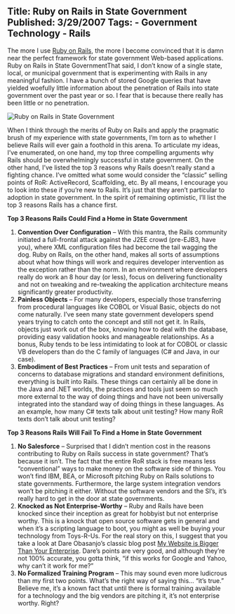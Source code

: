 Title: Ruby on Rails in State Government
Published: 3/29/2007
Tags:
    - Government Technology
    - Rails
---
The more I use [Ruby on Rails](https://rubyonrails.org/), the more I become convinced that it is damn near the perfect framework for state government Web-based applications. Ruby on Rails in State GovernmentThat said, I don’t know of a single state, local, or municipal government that is experimenting with Rails in any meaningful fashion. I have a bunch of stored Google queries that have yielded woefully little information about the penetration of Rails into state government over the past year or so. I fear that is because there really has been little or no penetration.

![Ruby on Rails in State Government](https://s3.amazonaws.com/s3.beckshome.com/20070329-Ruby-On-Rails-In-State-Government.png)

When I think through the merits of Ruby on Rails and apply the pragmatic brush of my experience with state governments, I’m torn as to whether I believe Rails will ever gain a foothold in this arena. To articulate my ideas, I’ve enumerated, on one hand, my top three compelling arguments why Rails should be overwhelmingly successful in state government. On the other hand, I’ve listed the top 3 reasons why Rails doesn’t really stand a fighting chance. I’ve omitted what some would consider the “classic” selling points of RoR: ActiveRecord, Scaffolding, etc. By all means, I encourage you to look into these if you’re new to Rails. It’s just that they aren’t particular to adoption in state government. In the spirit of remaining optimistic, I’ll list the top 3 reasons Rails has a chance first.

**Top 3 Reasons Rails Could Find a Home in State Government**

1. **Convention Over Configuration** – With this mantra, the Rails community initiated a full-frontal attack against the J2EE crowd (pre-EJB3, have you), where XML configuration files had become the tail wagging the dog. Ruby on Rails, on the other hand, makes all sorts of assumptions about what how things will work and requires developer intervention as the exception rather than the norm. In an environment where developers really do work an 8 hour day (or less), focus on delivering functionality and not on tweaking and re-tweaking the application architecture means significantly greater productivity.
2. **Painless Objects** – For many developers, especially those transferring from procedural languages like COBOL or Visual Basic, objects do not come naturally. I’ve seen many state government developers spend years trying to catch onto the concept and still not get it. In Rails, objects just work out of the box, knowing how to deal with the database, providing easy validation hooks and manageable relationships. As a bonus, Ruby tends to be less intimidating to look at for COBOL or classic VB developers than do the C family of languages (C# and Java, in our case).
3. **Embodiment of Best Practices** – From unit tests and separation of concerns to database migrations and standard environment definitions, everything is built into Rails. These things can certainly all be done in the Java and .NET worlds, the practices and tools just seem so much more external to the way of doing things and have not been universally integrated into the standard way of doing things in these languages. As an example, how many C# texts talk about unit testing? How many RoR texts don’t talk about unit testing?

**Top 3 Reasons Rails Will Fail To Find a Home in State Government**

1. **No Salesforce** – Surprised that I didn’t mention cost in the reasons contributing to Ruby on Rails success in state government? That’s because it isn’t. The fact that the entire RoR stack is free means less “conventional” ways to make money on the software side of things. You won’t find IBM, BEA, or Microsoft pitching Ruby on Rails solutions to state governments. Furthermore, the large system integration vendors won’t be pitching it either. Without the software vendors and the SI’s, it’s really hard to get in the door at state governments.
2. **Knocked as Not Enterprise-Worthy** – Ruby and Rails have been knocked since their inception as great for hobbyist but not enterprise worthy. This is a knock that open source software gets in general and when it’s a scripting language to boot, you might as well be buying your technology from Toys-R-Us. For the real story on this, I suggest that you take a look at Dare Obasanjo’s classic blog post [My Website is Bigger Than Your Enterprise](http://www.25hoursaday.com/weblog/PermaLink.aspx?guid=29b15dde-1c17-4c48-b29d-0104ffefb423). Dare’s points are very good, and although they’re not 100% accurate, you gotta think, “if this works for Google and Yahoo, why can’t it work for me?”
3. **No Formalized Training Program** – This may sound even more ludicrous than my first two points. What’s the right way of saying this… “it’s true.” Believe me, it’s a known fact that until there is formal training available for a technology and the big vendors are pitching it, it’s not enterprise worthy. Right?